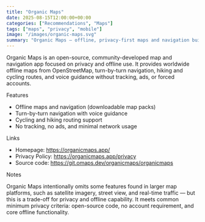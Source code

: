 ```yaml
---
title: "Organic Maps"
date: 2025-08-15T12:00:00+00:00
categories: ["Recommendations", "Maps"]
tags: ["maps", "privacy", "mobile"]
image: "/images/organic-maps.svg"
summary: "Organic Maps — offline, privacy-first maps and navigation built on OpenStreetMap data."
---
```


Organic Maps is an open-source, community-developed map and navigation app focused on privacy and offline use. It provides worldwide offline maps from OpenStreetMap, turn-by-turn navigation, hiking and cycling routes, and voice guidance without tracking, ads, or forced accounts.

Features

- Offline maps and navigation (downloadable map packs)
- Turn-by-turn navigation with voice guidance
- Cycling and hiking routing support
- No tracking, no ads, and minimal network usage

Links

- Homepage: https://organicmaps.app/
- Privacy Policy: https://organicmaps.app/privacy
- Source code: https://git.omaps.dev/organicmaps/organicmaps

Notes

Organic Maps intentionally omits some features found in larger map platforms, such as satellite imagery, street view, and real-time traffic — but this is a trade-off for privacy and offline capability. It meets common minimum privacy criteria: open-source code, no account requirement, and core offline functionality.
